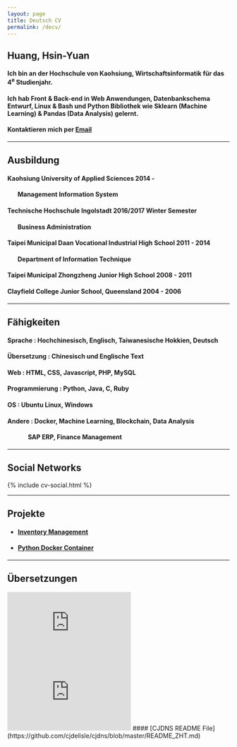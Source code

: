 ```yaml
---
layout: page
title: Deutsch CV
permalink: /decv/
---
```


Huang, Hsin-Yuan
-------

#### Ich bin an der Hochschule von Kaohsiung, Wirtschaftsinformatik für das 4<sup>e</sup> Studienjahr. 
#### Ich hab Front & Back-end in Web Anwendungen, Datenbankschema Entwurf, Linux & Bash und Python Bibliothek wie Sklearn (Machine Learning) & Pandas (Data Analysis) gelernt.
#### Kontaktieren mich per [Email](mailto:cv@ouvek.com)

__________________________________________________________________________________________________________________________________________________________________________________________

## Ausbildung
#### Kaohsiung University of Applied Sciences 2014 -
#### &nbsp;&nbsp;&nbsp;&nbsp;&nbsp;&nbsp; Management Information System
#### Technische Hochschule Ingolstadt 2016/2017 Winter Semester
#### &nbsp;&nbsp;&nbsp;&nbsp;&nbsp;&nbsp; Business Administration
#### Taipei Municipal Daan Vocational Industrial High School 2011 - 2014
#### &nbsp;&nbsp;&nbsp;&nbsp;&nbsp;&nbsp; Department of Information Technique 
#### Taipei Municipal Zhongzheng Junior High School 2008 - 2011
#### Clayfield College Junior School, Queensland 2004 - 2006

__________________________________________________________________________________________________________________________________________________________________________________________


## Fähigkeiten
#### Sprache : Hochchinesisch, Englisch, Taiwanesische Hokkien, Deutsch
#### Übersetzung : Chinesisch und Englische Text
#### Web : HTML, CSS, Javascript, PHP, MySQL
#### Programmierung : Python, Java, C, Ruby
#### OS : Ubuntu Linux, Windows
#### Andere : Docker, Machine Learning, Blockchain, Data Analysis
#### &nbsp;&nbsp;&nbsp;&nbsp;&nbsp;&nbsp;&nbsp;&nbsp;&nbsp;&nbsp;&nbsp;&nbsp;&nbsp; SAP ERP, Finance Management

__________________________________________________________________________________________________________________________________________________________________________________________


## Social Networks
{% include cv-social.html %}

__________________________________________________________________________________________________________________________________________________________________________________________


## Projekte
* #### [Inventory Management](https://github.com/ouvek-kostiva/DB-Project)
* #### [Python Docker Container](https://github.com/ouvek-kostiva/dockerpyinst)

__________________________________________________________________________________________________________________________________________________________________________________________


## Übersetzungen
<iframe width="280" height="157" src="https://www.youtube.com/embed/jAhjPd4uNFY" frameborder="0" allowfullscreen></iframe>
<iframe width="280" height="157" src="https://www.youtube.com/embed/cDZjm4f9CEo" frameborder="0" allowfullscreen></iframe>
#### [CJDNS README File](https://github.com/cjdelisle/cjdns/blob/master/README_ZHT.md)
